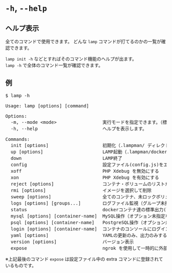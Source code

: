 # `-h`, `--help`

## ヘルプ表示

全てのコマンドで使用できます。
どんな `lamp` コマンドが打てるのかの一覧が確認できます。

`lamp init -h` などとすればそのコマンド機能のヘルプが出ます。  
`lamp -h` で全体のコマンド一覧が確認できます。

## 例
<pre class="cmd">
$ lamp -h

Usage: lamp [options] [command]

Options:
  -m, --mode &lt;mode&gt;                 実行モードを指定できます。（標準は default ）
  -h, --help                        ヘルプを表示します。

Commands:
  init [options]                    初期化（.lampman/ ディレクトリ作成）
  up [options]                      LAMP起動（.lampman/docker-compose.yml 自動更新）
  down                              LAMP終了
  config                            設定ファイル(config.js)をエディタで開く
  xoff                              PHP Xdebug を無効にする
  xon                               PHP Xdebug を有効にする
  reject [options]                  コンテナ・ボリュームのリストから選択して削除（docker-compose管理外も対象）
  rmi [options]                     イメージを選択して削除
  sweep [options]                   全てのコンテナ、未ロックボリューム、&lt;none&gt;イメージ、不要ネットワークの一掃
  logs [options] [groups...]        ログファイル監視（グループ未指定なら最初の１つが表示）
  status                            dockerコンテナ達の標準出力(logs)を監視する
  mysql [options] [container-name]  MySQL操作（オプション未指定なら mysql クライアントが実行されます）
  psql [options] [container-name]   PostgreSQL操作（オプション未指定なら psql クライアントが実行されます）
  login [options] [container-name]  コンテナのコンソールにログインします
  yaml [options]                    YAMLの更新のみ、出力のみする
  version [options]                 バージョン表示
  expose                            ngrok を使用して一時的に外部からアクセスできるようにする on lampman
</pre>

※上記最後のコマンド `expose` は設定ファイル中の extra コマンドに登録されているものです。
